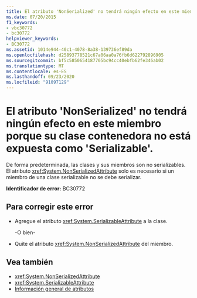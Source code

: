 ```yaml
---
title: El atributo 'NonSerialized' no tendrá ningún efecto en este miembro porque su clase contenedora no está expuesta como 'Serializable'.
ms.date: 07/20/2015
f1_keywords:
- vbc30772
- bc30772
helpviewer_keywords:
- BC30772
ms.assetid: 1014e944-40c1-4078-8a38-139736ef89da
ms.openlocfilehash: d25893778521c67a06aa0a76fb6d622792896905
ms.sourcegitcommit: bf5c5850654187705bc94cc40ebfb62fe346ab02
ms.translationtype: MT
ms.contentlocale: es-ES
ms.lasthandoff: 09/23/2020
ms.locfileid: "91097129"
---
```

# <a name="nonserialized-attribute-will-not-affect-this-member-because-its-containing-class-is-not-exposed-as-serializable"></a>El atributo 'NonSerialized' no tendrá ningún efecto en este miembro porque su clase contenedora no está expuesta como 'Serializable'.

De forma predeterminada, las clases y sus miembros son no serializables. El atributo <xref:System.NonSerializedAttribute> solo es necesario si un miembro de una clase serializable no se debe serializar.  
  
 **Identificador de error:** BC30772  
  
## <a name="to-correct-this-error"></a>Para corregir este error  
  
- Agregue el atributo <xref:System.SerializableAttribute> a la clase.  
  
     -O bien-  
  
- Quite el atributo <xref:System.NonSerializedAttribute> del miembro.  
  
## <a name="see-also"></a>Vea también

- <xref:System.NonSerializedAttribute>
- <xref:System.SerializableAttribute>
- [Información general de atributos](../programming-guide/concepts/attributes/index.md)
